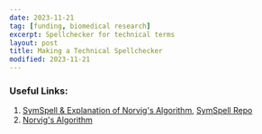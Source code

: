 ```yaml
---
date: 2023-11-21
tag: [funding, biomedical research]
excerpt: Spellchecker for technical terms
layout: post
title: Making a Technical Spellchecker
modified: 2023-11-21
---
```


### Useful Links:

1. [SymSpell & Explanation of Norvig's Algorithm](https://towardsdatascience.com/spelling-correction-how-to-make-an-accurate-and-fast-corrector-dc6d0bcbba5f), [SymSpell Repo](https://github.com/wolfgarbe/SymSpell)
1. [Norvig's Algorithm](https://norvig.com/spell-correct.html)
